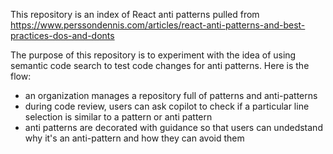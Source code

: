 This repository is an index of React anti patterns pulled from https://www.perssondennis.com/articles/react-anti-patterns-and-best-practices-dos-and-donts

The purpose of this repository is to experiment with the idea of using semantic code search to test code changes for anti patterns.  Here is the flow:

- an organization manages a repository full of patterns and anti-patterns
- during code review, users can ask copilot to check if a particular line selection is similar to a pattern or anti pattern
- anti patterns are decorated with guidance so that users can undedstand why it's an anti-pattern and how they can avoid them
